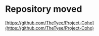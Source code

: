 # Repository moved

[https://github.com/TheTyee/Project-Coho](https://github.com/TheTyee/Project-Coho)